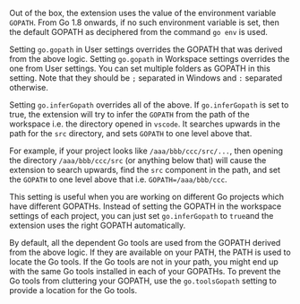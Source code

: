 Out of the box, the extension uses the value of the environment variable `GOPATH`. From Go 1.8 onwards, if no such environment variable is set, then the default GOPATH as deciphered from the command `go env` is used.

Setting `go.gopath` in User settings overrides the GOPATH that was derived from the above logic.
Setting `go.gopath` in Workspace settings overrides the one from User settings.
You can set multiple folders as GOPATH in this setting. Note that they should be `;` separated in Windows and `:` separated otherwise.

Setting `go.inferGopath` overrides all of the above. If `go.inferGopath` is set to true, the extension will try to infer the `GOPATH` from the path of the workspace i.e. the directory opened in `vscode`. It searches upwards in the path for the `src` directory, and sets `GOPATH` to one level above that.

For example, if your project looks like `/aaa/bbb/ccc/src/...`, then opening the directory `/aaa/bbb/ccc/src` (or anything below that) will cause the extension to search upwards, find the `src` component in the path, and set the `GOPATH` to one level above that i.e. `GOPATH=/aaa/bbb/ccc`. 

This setting is useful when you are working on different Go projects which have different GOPATHs. Instead of setting the GOPATH in the workspace settings of each project, you can just set `go.inferGopath` to `true`and the extension uses the right GOPATH automatically.

By default, all the dependent Go tools are used from the GOPATH derived from the above logic. If they are available on your PATH, the PATH is used to locate the Go tools. If the Go tools are not in your path, you might end up with the same Go tools installed in each of your GOPATHs. To prevent the Go tools from cluttering your GOPATH, use the `go.toolsGopath` setting to provide a location for the Go tools. 